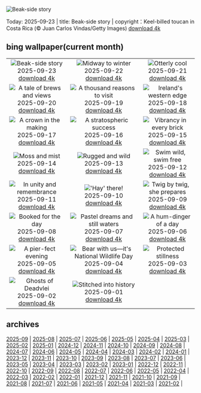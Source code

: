 ![Beak-side story](https://cn.bing.com/th?id=OHR.ToucanForest_EN-US8319635845_UHD.jpg&w=1000)

Today: 2025-09-23 | title: Beak-side story | copyright：Keel-billed toucan in Costa Rica (© Juan Carlos Vindas/Getty Images) [download 4k](https://cn.bing.com/th?id=OHR.ToucanForest_EN-US8319635845_UHD.jpg)

## bing wallpaper(current month)

|  |  |  |
| :----: | :----: | :----: |
| ![Beak-side story](https://cn.bing.com/th?id=OHR.ToucanForest_EN-US8319635845_UHD.jpg&pid=hp&w=384&h=216&rs=1&c=4) <br/>2025-09-23 [download 4k](https://cn.bing.com/th?id=OHR.ToucanForest_EN-US8319635845_UHD.jpg)| ![Midway to winter](https://cn.bing.com/th?id=OHR.AspenEquinox_EN-US8237887036_UHD.jpg&pid=hp&w=384&h=216&rs=1&c=4) <br/>2025-09-22 [download 4k](https://cn.bing.com/th?id=OHR.AspenEquinox_EN-US8237887036_UHD.jpg)| ![Otterly cool](https://cn.bing.com/th?id=OHR.IceOtters_EN-US7982442590_UHD.jpg&pid=hp&w=384&h=216&rs=1&c=4) <br/>2025-09-21 [download 4k](https://cn.bing.com/th?id=OHR.IceOtters_EN-US7982442590_UHD.jpg)|
| ![A tale of brews and views](https://cn.bing.com/th?id=OHR.OktoberfestSwing_EN-US7916182497_UHD.jpg&pid=hp&w=384&h=216&rs=1&c=4) <br/>2025-09-20 [download 4k](https://cn.bing.com/th?id=OHR.OktoberfestSwing_EN-US7916182497_UHD.jpg)| ![A thousand reasons to visit](https://cn.bing.com/th?id=OHR.ThousandIslands_EN-US7884567746_UHD.jpg&pid=hp&w=384&h=216&rs=1&c=4) <br/>2025-09-19 [download 4k](https://cn.bing.com/th?id=OHR.ThousandIslands_EN-US7884567746_UHD.jpg)| ![Ireland's western edge](https://cn.bing.com/th?id=OHR.DunquinIreland_EN-US9846056364_UHD.jpg&pid=hp&w=384&h=216&rs=1&c=4) <br/>2025-09-18 [download 4k](https://cn.bing.com/th?id=OHR.DunquinIreland_EN-US9846056364_UHD.jpg)|
| ![A crown in the making](https://cn.bing.com/th?id=OHR.YoungMoose_EN-US2991221135_UHD.jpg&pid=hp&w=384&h=216&rs=1&c=4) <br/>2025-09-17 [download 4k](https://cn.bing.com/th?id=OHR.YoungMoose_EN-US2991221135_UHD.jpg)| ![A stratospheric success](https://cn.bing.com/th?id=OHR.OzoneEarth_EN-US9728527733_UHD.jpg&pid=hp&w=384&h=216&rs=1&c=4) <br/>2025-09-16 [download 4k](https://cn.bing.com/th?id=OHR.OzoneEarth_EN-US9728527733_UHD.jpg)| ![Vibrancy in every brick](https://cn.bing.com/th?id=OHR.DallasLegorreta_EN-US9050675226_UHD.jpg&pid=hp&w=384&h=216&rs=1&c=4) <br/>2025-09-15 [download 4k](https://cn.bing.com/th?id=OHR.DallasLegorreta_EN-US9050675226_UHD.jpg)|
| ![Moss and mist](https://cn.bing.com/th?id=OHR.HohWaterfall_EN-US9003533736_UHD.jpg&pid=hp&w=384&h=216&rs=1&c=4) <br/>2025-09-14 [download 4k](https://cn.bing.com/th?id=OHR.HohWaterfall_EN-US9003533736_UHD.jpg)| ![Rugged and wild](https://cn.bing.com/th?id=OHR.PointReyesSeashore_EN-US8949381326_UHD.jpg&pid=hp&w=384&h=216&rs=1&c=4) <br/>2025-09-13 [download 4k](https://cn.bing.com/th?id=OHR.PointReyesSeashore_EN-US8949381326_UHD.jpg)| ![Swim wild, swim free](https://cn.bing.com/th?id=OHR.SpinnerDolphins_EN-US8860882818_UHD.jpg&pid=hp&w=384&h=216&rs=1&c=4) <br/>2025-09-12 [download 4k](https://cn.bing.com/th?id=OHR.SpinnerDolphins_EN-US8860882818_UHD.jpg)|
| ![In unity and remembrance](https://cn.bing.com/th?id=OHR.LibertyManhattan_EN-US8781721086_UHD.jpg&pid=hp&w=384&h=216&rs=1&c=4) <br/>2025-09-11 [download 4k](https://cn.bing.com/th?id=OHR.LibertyManhattan_EN-US8781721086_UHD.jpg)| !['Hay' there!](https://cn.bing.com/th?id=OHR.YorkshireHay_EN-US8523120193_UHD.jpg&pid=hp&w=384&h=216&rs=1&c=4) <br/>2025-09-10 [download 4k](https://cn.bing.com/th?id=OHR.YorkshireHay_EN-US8523120193_UHD.jpg)| ![Twig by twig, she prepares](https://cn.bing.com/th?id=OHR.SwissSquirrel_EN-US8185093853_UHD.jpg&pid=hp&w=384&h=216&rs=1&c=4) <br/>2025-09-09 [download 4k](https://cn.bing.com/th?id=OHR.SwissSquirrel_EN-US8185093853_UHD.jpg)|
| ![Booked for the day](https://cn.bing.com/th?id=OHR.OrchardLibrary_EN-US8095609746_UHD.jpg&pid=hp&w=384&h=216&rs=1&c=4) <br/>2025-09-08 [download 4k](https://cn.bing.com/th?id=OHR.OrchardLibrary_EN-US8095609746_UHD.jpg)| ![Pastel dreams and still waters](https://cn.bing.com/th?id=OHR.BlueGdansk_EN-US8032283831_UHD.jpg&pid=hp&w=384&h=216&rs=1&c=4) <br/>2025-09-07 [download 4k](https://cn.bing.com/th?id=OHR.BlueGdansk_EN-US8032283831_UHD.jpg)| ![A hum-dinger of a day](https://cn.bing.com/th?id=OHR.RufousHummer_EN-US7346003108_UHD.jpg&pid=hp&w=384&h=216&rs=1&c=4) <br/>2025-09-06 [download 4k](https://cn.bing.com/th?id=OHR.RufousHummer_EN-US7346003108_UHD.jpg)|
| ![A pier-fect evening](https://cn.bing.com/th?id=OHR.SunsetPier_EN-US7261804528_UHD.jpg&pid=hp&w=384&h=216&rs=1&c=4) <br/>2025-09-05 [download 4k](https://cn.bing.com/th?id=OHR.SunsetPier_EN-US7261804528_UHD.jpg)| ![Bear with us—it's National Wildlife Day](https://cn.bing.com/th?id=OHR.WrestlingBears_EN-US4338158114_UHD.jpg&pid=hp&w=384&h=216&rs=1&c=4) <br/>2025-09-04 [download 4k](https://cn.bing.com/th?id=OHR.WrestlingBears_EN-US4338158114_UHD.jpg)| ![Protected stillness](https://cn.bing.com/th?id=OHR.MinnesotaWaters_EN-US4282198656_UHD.jpg&pid=hp&w=384&h=216&rs=1&c=4) <br/>2025-09-03 [download 4k](https://cn.bing.com/th?id=OHR.MinnesotaWaters_EN-US4282198656_UHD.jpg)|
| ![Ghosts of Deadvlei](https://cn.bing.com/th?id=OHR.DeadvleiTrees_EN-US4233800313_UHD.jpg&pid=hp&w=384&h=216&rs=1&c=4) <br/>2025-09-02 [download 4k](https://cn.bing.com/th?id=OHR.DeadvleiTrees_EN-US4233800313_UHD.jpg)| ![Stitched into history](https://cn.bing.com/th?id=OHR.LaborDayChicago_EN-US3947410593_UHD.jpg&pid=hp&w=384&h=216&rs=1&c=4) <br/>2025-09-01 [download 4k](https://cn.bing.com/th?id=OHR.LaborDayChicago_EN-US3947410593_UHD.jpg)|

## archives

[2025-09](./archives/2025-09.md) | [2025-08](./archives/2025-08.md) | [2025-07](./archives/2025-07.md) | [2025-06](./archives/2025-06.md) | [2025-05](./archives/2025-05.md) | [2025-04](./archives/2025-04.md) | [2025-03](./archives/2025-03.md) | [2025-02](./archives/2025-02.md) |
[2025-01](./archives/2025-01.md) | [2024-12](./archives/2024-12.md) | [2024-11](./archives/2024-11.md) | [2024-10](./archives/2024-10.md) | [2024-09](./archives/2024-09.md) | [2024-08](./archives/2024-08.md) | [2024-07](./archives/2024-07.md) | [2024-06](./archives/2024-06.md) |
[2024-05](./archives/2024-05.md) | [2024-04](./archives/2024-04.md) | [2024-03](./archives/2024-03.md) | [2024-02](./archives/2024-02.md) | [2024-01](./archives/2024-01.md) | [2023-12](./archives/2023-12.md) | [2023-11](./archives/2023-11.md) | [2023-10](./archives/2023-10.md) |
[2023-09](./archives/2023-09.md) | [2023-08](./archives/2023-08.md) | [2023-07](./archives/2023-07.md) | [2023-06](./archives/2023-06.md) | [2023-05](./archives/2023-05.md) | [2023-04](./archives/2023-04.md) | [2023-03](./archives/2023-03.md) | [2023-02](./archives/2023-02.md) |
[2023-01](./archives/2023-01.md) | [2022-12](./archives/2022-12.md) | [2022-11](./archives/2022-11.md) | [2022-10](./archives/2022-10.md) | [2022-09](./archives/2022-09.md) | [2022-08](./archives/2022-08.md) | [2022-07](./archives/2022-07.md) | [2022-06](./archives/2022-06.md) |
[2022-05](./archives/2022-05.md) | [2022-04](./archives/2022-04.md) | [2022-03](./archives/2022-03.md) | [2022-02](./archives/2022-02.md) | [2022-01](./archives/2022-01.md) | [2021-12](./archives/2021-12.md) | [2021-11](./archives/2021-11.md) | [2021-10](./archives/2021-10.md) |
[2021-09](./archives/2021-09.md) | [2021-08](./archives/2021-08.md) | [2021-07](./archives/2021-07.md) | [2021-06](./archives/2021-06.md) | [2021-05](./archives/2021-05.md) | [2021-04](./archives/2021-04.md) | [2021-03](./archives/2021-03.md) | [2021-02](./archives/2021-02.md) |
